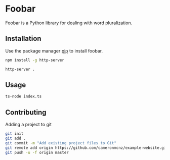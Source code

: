 # Foobar

Foobar is a Python library for dealing with word pluralization.

## Installation

Use the package manager [pip](https://pip.pypa.io/en/stable/) to install foobar.

```bash
npm install -g http-server
```

```bash
http-server .
```

## Usage

```bash
ts-node index.ts
```

## Contributing

Adding a project to git

```bash
git init
git add .
git commit -m "Add existing project files to Git"
git remote add origin https://github.com/cameronmcnz/example-website.git
git push -u -f origin master
```
